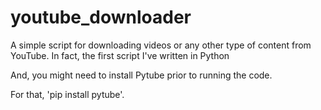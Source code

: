 # youtube_downloader
 


A simple script for downloading videos or any other type of content from YouTube.
 In fact, the first script I've written in Python

 And, you might need to install Pytube prior to running the code.

For that, 'pip install pytube'.

